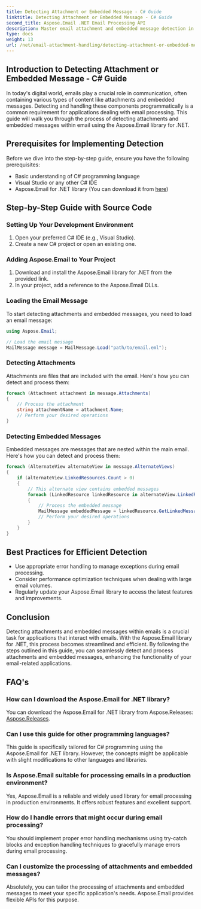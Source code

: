 ```yaml
---
title: Detecting Attachment or Embedded Message - C# Guide
linktitle: Detecting Attachment or Embedded Message - C# Guide
second_title: Aspose.Email .NET Email Processing API
description: Master email attachment and embedded message detection in C# using Aspose.Email for .NET. Elevate your email handling with our comprehensive guide.
type: docs
weight: 13
url: /net/email-attachment-handling/detecting-attachment-or-embedded-message-csharp-guide/
---
```


## Introduction to Detecting Attachment or Embedded Message - C# Guide

In today's digital world, emails play a crucial role in communication, often containing various types of content like attachments and embedded messages. Detecting and handling these components programmatically is a common requirement for applications dealing with email processing. This guide will walk you through the process of detecting attachments and embedded messages within email using the Aspose.Email library for .NET.

## Prerequisites for Implementing Detection

Before we dive into the step-by-step guide, ensure you have the following prerequisites:

- Basic understanding of C# programming language
- Visual Studio or any other C# IDE
- Aspose.Email for .NET library (You can download it from [here](https://products.aspose.com/email/net))

## Step-by-Step Guide with Source Code

### Setting Up Your Development Environment

1. Open your preferred C# IDE (e.g., Visual Studio).
2. Create a new C# project or open an existing one.

### Adding Aspose.Email to Your Project

1. Download and install the Aspose.Email library for .NET from the provided link.
2. In your project, add a reference to the Aspose.Email DLLs.

### Loading the Email Message

To start detecting attachments and embedded messages, you need to load an email message:

```csharp
using Aspose.Email;

// Load the email message
MailMessage message = MailMessage.Load("path/to/email.eml");
```

### Detecting Attachments

Attachments are files that are included with the email. Here's how you can detect and process them:

```csharp
foreach (Attachment attachment in message.Attachments)
{
    // Process the attachment
    string attachmentName = attachment.Name;
    // Perform your desired operations
}
```

### Detecting Embedded Messages

Embedded messages are messages that are nested within the main email. Here's how you can detect and process them:

```csharp
foreach (AlternateView alternateView in message.AlternateViews)
{
    if (alternateView.LinkedResources.Count > 0)
    {
        // This alternate view contains embedded messages
        foreach (LinkedResource linkedResource in alternateView.LinkedResources)
        {
            // Process the embedded message
            MailMessage embeddedMessage = linkedResource.GetLinkedMessage();
            // Perform your desired operations
        }
    }
}
```

## Best Practices for Efficient Detection

- Use appropriate error handling to manage exceptions during email processing.
- Consider performance optimization techniques when dealing with large email volumes.
- Regularly update your Aspose.Email library to access the latest features and improvements.

## Conclusion

Detecting attachments and embedded messages within emails is a crucial task for applications that interact with emails. With the Aspose.Email library for .NET, this process becomes streamlined and efficient. By following the steps outlined in this guide, you can seamlessly detect and process attachments and embedded messages, enhancing the functionality of your email-related applications.

## FAQ's

### How can I download the Aspose.Email for .NET library?

You can download the Aspose.Email for .NET library from Aspose.Releases: [Aspose.Releases](https://releases.aspose.com/email/net/).

### Can I use this guide for other programming languages?

This guide is specifically tailored for C# programming using the Aspose.Email for .NET library. However, the concepts might be applicable with slight modifications to other languages and libraries.

### Is Aspose.Email suitable for processing emails in a production environment?

Yes, Aspose.Email is a reliable and widely used library for email processing in production environments. It offers robust features and excellent support.

### How do I handle errors that might occur during email processing?

You should implement proper error handling mechanisms using try-catch blocks and exception handling techniques to gracefully manage errors during email processing.

### Can I customize the processing of attachments and embedded messages?

Absolutely, you can tailor the processing of attachments and embedded messages to meet your specific application's needs. Aspose.Email provides flexible APIs for this purpose.
